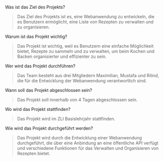Was ist das Ziel des Projekts?
>Das Ziel des Projekts ist es, eine Webanwendung zu entwickeln, die es Benutzern ermöglicht, eine Liste von Rezepten zu verwalten und zu organisieren.

Warum ist das Projekt wichtig?
> Das Projekt ist wichtig, weil es Benutzern eine einfache Möglichkeit bietet, Rezepte zu sammeln und zu verwalten, um beim Kochen und Backen organisierter und effizienter zu sein.

Wer wird das Projekt durchführen?
> Das Team besteht aus drei Mitgliedern Maximilian, Mustafa und Rilind, die für die Entwicklung der Webanwendung verantwortlich sind.

Wann soll das Projekt abgeschlossen sein?
> Das Projekt soll innerhalb von 4 Tagen abgeschlossen sein.

Wo wird das Projekt stattfinden?
>Das Projekt wird im ZLI Basislehrjahr stattfinden.

Wie wird das Projekt durchgeführt werden?
>Das Projekt wird durch die Entwicklung einer Webanwendung durchgeführt, die über eine Anbindung an eine öffentliche API verfügt und verschiedene Funktionen für das Verwalten und Organisieren von Rezepten bietet.